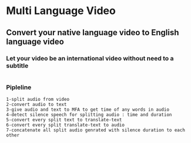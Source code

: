 # Multi Language Video
## Convert your native language video to English language video 

### Let your video be an international video without need to a subtitle
# 


### Pipleline

    1-split audio from video
    2-convert audio to text
    3-give audio and text to MFA to get time of any words in audio
    4-detect silence speech for splitting audio : time and duration
    5-convert every split text to translate-text
    6-convert every split translate-text to audio
    7-concatenate all split audio genrated with silence duration to each other